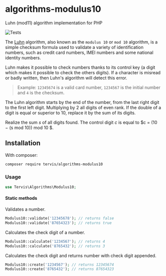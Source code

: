 # algorithms-modulus10

Luhn (mod11) algorithm implementation for PHP

![Tests](https://github.com/tervis/algorithms-luhn/workflows/Tests/badge.svg)

The [Luhn](https://en.wikipedia.org/wiki/Luhn_algorithm) algorithm, also known as the `modulus 10` or `mod 10` algorithm, is a simple checksum formula used to validate a variety of identification numbers, such as credit card numbers, IMEI numbers and some national identity numbers.

Luhn makes it possible to check numbers thanks to its control key (a digit which makes it possible to check the others digits). If a character is misread or badly written, then Luhn's algorithm will detect this error.


> Example: `12345674` is a valid card number, `1234567` is the initial number and `4` is the checksum.

The Luhn algorithm starts by the end of the number, from the last right digit to the first left digit. Multiplying by 2 all digits of even rank.
If the double of a digit is equal or superior to 10, replace it by the sum of its digits.

Realize the sum $s$ of all digits found. The control digit $c$ is equal to $c = (10 − (s mod 10)) mod 10 $.

## Installation
With composer:

```bash
composer require tervis/algorithms-modulus10
```

### Usage

```php
use Tervis\Algorithms\Modulus10;
```

#### Static methods

Validates a number.
```php
Modulus10::validate('12345678'); // returns false
Modulus10::validate('87654323'); // returns true
```

Calculates the check digit of a number.
```php
Modulus10::calculate('1234567'); // returns 4
Modulus10::calculate('8765432'); // returns 3
```

Calculates the check digit and returns number with check digit appended.
```php
Modulus10::create('1234567'); // returns 12345674
Modulus10::create('8765432'); // returns 87654323
```